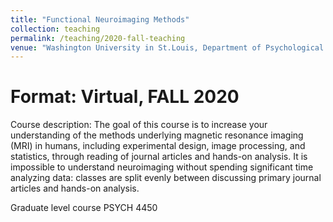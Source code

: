 ```yaml
---
title: "Functional Neuroimaging Methods"
collection: teaching
permalink: /teaching/2020-fall-teaching
venue: "Washington University in St.Louis, Department of Psychological and Brain Sciences"
---
```

Format: Virtual, FALL 2020
====== 
Course description: The goal of this course is to increase your understanding of the methods underlying magnetic resonance imaging (MRI) in humans, including experimental design, image processing, and statistics, through reading of journal articles and hands-on analysis. It is impossible to understand neuroimaging without spending significant time analyzing data: classes are split evenly between discussing primary journal articles and hands-on analysis. 

Graduate level course PSYCH 4450
